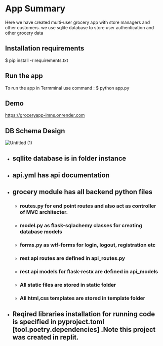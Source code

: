 # App Summary
  Here we have created  multi-user grocery app with store managers and other customers. we use sqlite database to store user authentication and other grocery data
## Installation requirements
  $ pip install -r requirements.txt
## Run the app
  To run the app in Termminal use command :
  $ python app.py
## Demo
  https://groceryapp-imns.onrender.com
## DB Schema Design
   ![Untitled (1)](https://github.com/NiranjanS1990/test_groceryapp/assets/96157145/d4e78428-06cc-481b-a136-2c8605f7d8c4)

* ## sqllite database is in folder instance
* ## api.yml has api documentation
* ## grocery module has all backend python files
  * ### routes.py for end point routes and also act as controller of MVC architecter.
  * ### model.py as flask-sqlachemy classes for creating database models
  * ### forms.py as wtf-forms for login, logout, registration etc
  * ### rest api routes are defined in api_routes.py
  * ### rest api models for flask-restx are defined in api_models
  * ### All static files are stored in static folder
  * ### All html,css templates are stored in template folder
* ## Reqired libraries installation for running code is specified in pyproject.toml [tool.poetry.dependencies] .Note this project was created in replit.
